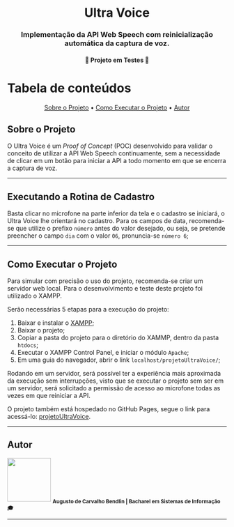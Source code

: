 <h1 align="center">
  <a>Ultra Voice</a>
</h1>

<h3 align="center">
  Implementação da API Web Speech com reinicialização automática da captura de voz.
</h3>

<h4 align="center">
  🚧 Projeto em Testes 🚧
</h4>

Tabela de conteúdos
=================
<p align="center">
  <a href="#sobre-o-projeto">Sobre o Projeto</a> •
  <a href="#como-executar-o-projeto">Como Executar o Projeto</a> •
  <a href="#autor">Autor</a>
</p>

## Sobre o Projeto

O Ultra Voice é um <i>Proof of Concept</i> (POC) desenvolvido para validar o conceito de utilizar a API Web Speech continuamente, sem a necessidade de clicar em um botão para iniciar a API a todo momento em que se encerra a captura de voz.

---

## Executando a Rotina de Cadastro

Basta clicar no microfone na parte inferior da tela e o cadastro se iniciará, o Ultra Voice lhe orientará no cadastro. Para os campos de data, recomenda-se que utilize o prefixo `número` antes do valor desejado, ou seja, se pretende preencher o campo `dia` com o valor `06`, pronuncia-se `número 6`;

---

## Como Executar o Projeto

Para simular com precisão o uso do projeto, recomenda-se criar um servidor web local. Para o desenvolvimento e teste deste projeto foi utilizado o XAMPP.

Serão necessárias 5 etapas para a execução do projeto:
1. Baixar e instalar o [XAMPP](https://www.apachefriends.org/pt_br/index.html);
2. Baixar o projeto;
3. Copiar a pasta do projeto para o diretório do XAMMP, dentro da pasta `htdocs`;
4. Executar o XAMPP Control Panel, e iniciar o módulo `Apache`;
5. Em uma guia do navegador, abrir o link `localhost/projetoUltraVoice/`;

Rodando em um servidor, será possível ter a experiência mais aproximada da execução sem interrupções, visto que se executar o projeto sem ser em um servidor, será solicitado a permissão de acesso ao microfone todas as vezes em que reiniciar a API.

O projeto também está hospedado no GitHub Pages, segue o link para acessá-lo: [projetoUltraVoice](https://augustobendlin.github.io/formularioUltraVoice/).

---

## Autor

<img src="https://avatars.githubusercontent.com/u/54145915?s=400&u=162fca24d277fb7870d2ae01e462005cc24c76f6&v=4" width="100px;" alt=""/>
<sub><b>Augusto de Carvalho Bendlin | Bacharel em Sistemas de Informação 🎓</b></sub>


---
